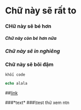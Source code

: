 # Chữ này sẽ rất to
### CHữ này sẽ bé hơn
##### Chữ này còn bé hơn nữa
### *Chữ này sẽ in nghiêng*
### **Chữ này sẽ bôi đậm**
`khối code`
```php
echo alala
```

##[link](www.google.com)

###\*text*
###\test thử xem ntn

